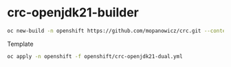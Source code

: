 # crc-openjdk21-builder

```bash
oc new-build -n openshift https://github.com/mopanowicz/crc.git --context-dir=s2i/crc-openjdk21-builder --source-secret=crc-github --name=crc-openjdk21-builder --to=crc-openjdk21-builder:release
```

Template

```bash
oc apply -n openshift -f openshift/crc-openjdk21-dual.yml
```
